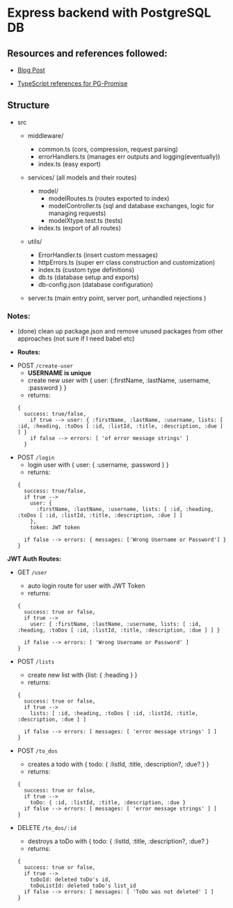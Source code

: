 # Express backend with PostgreSQL DB

## Resources and references followed:

* [Blog Post](https://itnext.io/production-ready-node-js-rest-apis-setup-using-typescript-postgresql-and-redis-a9525871407)

* [TypeScript references for PG-Promise](https://github.com/vitaly-t/pg-promise/tree/master/typescript)


## Structure 
* src
  - middleware/
    * common.ts (cors, compression, request parsing)
    * errorHandlers.ts (manages err outputs and logging(eventually))
    * index.ts (easy export)

  - services/ (all models and their routes)
    * model/
      - modelRoutes.ts (routes exported to index)
      - modelController.ts (sql and database exchanges, logic for managing requests)
      - modelXtype.test.ts (tests)
    * index.ts (export of all routes)

  - utils/
    * ErrorHandler.ts (insert custom messages)
    * httpErrors.ts (super err class construction and customization)
    * index.ts (custom type definitions)
    * db.ts (database setup and exports)
    * db-config.json (database configuration)

  - server.ts (main entry point, server port, unhandled rejections )

### Notes:

  * (done) clean up package.json and remove unused packages from other approaches (not sure if I need babel etc)

  * <strong>Routes: </strong>


   - POST `/create-user`
      - <strong>USERNAME is unique</strong>
      - create new user with { user: {:firstName, :lastName, :username, :password } }
      - returns:
      ``` 
      { 
        success: true/false,  
          if true --> user: { :firstName, :lastName, :username, lists: [ :id, :heading, :toDos [ :id, :listId, :title, :description, :due ] ] } 
          if false --> errors: [ 'of error message strings' ]
        }
      ```
  - POST `/login` 
      - login user with { user: { :username, :password } }
      - returns: 
      ```
      { 
        success: true/false,  
        if true -->
          user: { 
            :firstName, :lastName, :username, lists: [ :id, :heading, :toDos [ :id, :listId, :title, :description, :due ] ] 
          },
          token: JWT token

        if false --> errors: { messages: ['Wrong Username or Password'] }
      } 
      ```
  <strong>JWT Auth Routes:</strong>

  - GET `/user` 
      - auto login route for user with JWT Token
      - returns: 
      ```
      { 
        success: true or false,  
        if true --> 
          user: { :firstName, :lastName, :username, lists: [ :id, :heading, :toDos [ :id, :listId, :title, :description, :due ] ] }
        
        if false --> errors: [ 'Wrong Username or Password' ]
      }
      ```

  - POST `/lists` 
      - create new list  with  {list: { :heading } }
      - returns: 
      ```
      { 
        success: true or false,  
        if true --> 
          lists: [ :id, :heading, :toDos [ :id, :listId, :title, :description, :due ] ]

        if false --> errors: [ messages: [ 'error message strings' ] ]
      }
      ```
      
  - POST `/to_dos` 
      - creates a todo with { todo: { :listId, :title, :description?, :due? } }
      - returns: 
      ```
      { 
        success: true or false,  
        if true --> 
          toDo: { :id, :listId, :title, :description, :due } 
        if false --> errors: [ messages: [ 'error message strings' ] ]
      }
      ```

  - DELETE `/to_dos/:id`
      - destroys a toDo with { todo: { :listId, :title, :description?, :due? } 
      - returns: 
      ```
      { 
        success: true or false,  
        if true --> 
          toDoId: deleted toDo's id,
          toDoListId: deleted toDo's list_id
        if false --> errors: [ messages: [ 'ToDo was not deleted' ] ]
      }
      ```
